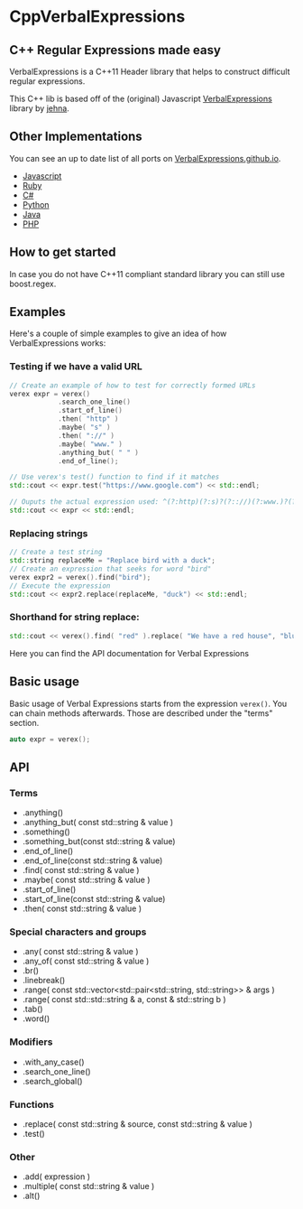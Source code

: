 CppVerbalExpressions
====================


## C++ Regular Expressions made easy
VerbalExpressions is a C++11 Header library that helps to construct difficult regular expressions.

This C++ lib is based off of the (original) Javascript [VerbalExpressions](https://github.com/jehna/VerbalExpressions) library by [jehna](https://github.com/jehna/).

## Other Implementations
You can see an up to date list of all ports on [VerbalExpressions.github.io](http://VerbalExpressions.github.io).
- [Javascript](https://github.com/jehna/VerbalExpressions)
- [Ruby](https://github.com/VerbalExpressions/RubyVerbalExpressions)
- [C#](https://github.com/VerbalExpressions/CSharpVerbalExpressions)
- [Python](https://github.com/VerbalExpressions/PythonVerbalExpressions)
- [Java](https://github.com/VerbalExpressions/JavaVerbalExpressions)
- [PHP](https://github.com/VerbalExpressions/PHPVerbalExpressions)

## How to get started

In case you do not have C++11 compliant standard library you can still use boost.regex.

## Examples

Here's a couple of simple examples to give an idea of how VerbalExpressions works:

### Testing if we have a valid URL

```c++
// Create an example of how to test for correctly formed URLs
verex expr = verex()
            .search_one_line()
            .start_of_line()
            .then( "http" )
            .maybe( "s" )
            .then( "://" )
            .maybe( "www." )
            .anything_but( " " )
            .end_of_line();

// Use verex's test() function to find if it matches
std::cout << expr.test("https://www.google.com") << std::endl;

// Ouputs the actual expression used: ^(?:http)(?:s)?(?:://)(?:www.)?(?:[^ ]*)$
std::cout << expr << std::endl;
```

### Replacing strings

```c++
// Create a test string
std::string replaceMe = "Replace bird with a duck";
// Create an expression that seeks for word "bird"
verex expr2 = verex().find("bird");
// Execute the expression
std::cout << expr2.replace(replaceMe, "duck") << std::endl;
```

### Shorthand for string replace:

```c++
std::cout << verex().find( "red" ).replace( "We have a red house", "blue" ) << std::endl;
```




Here you can find the API documentation for Verbal Expressions

## Basic usage
Basic usage of Verbal Expressions starts from the expression `verex()`. You can chain methods afterwards. Those are described under the "terms" section.

```c++
auto expr = verex();
```

## API

### Terms
* .anything()
* .anything_but( const std::string & value )
* .something()
* .something_but(const std::string & value)
* .end_of_line()
* .end_of_line(const std::string & value)
* .find( const std::string & value )
* .maybe( const std::string & value )
* .start_of_line()
* .start_of_line(const std::string & value)
* .then( const std::string & value )

### Special characters and groups
* .any( const std::string & value )
* .any_of( const std::string & value )
* .br()
* .linebreak()
* .range( const std::vector<std::pair<std::string, std::string>> & args )
* .range( const std::std::string & a, const & std::string b )
* .tab()
* .word()

### Modifiers
* .with_any_case()
* .search_one_line()
* .search_global()

### Functions
* .replace( const std::string & source, const std::string & value )
* .test()

### Other
* .add( expression )
* .multiple( const std::string & value )
* .alt()
